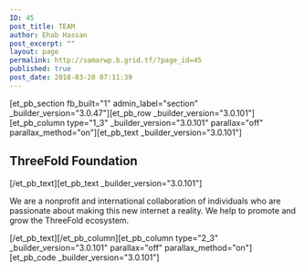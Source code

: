 ```yaml
---
ID: 45
post_title: TEAM
author: Ehab Hassan
post_excerpt: ""
layout: page
permalink: http://samarwp.b.grid.tf/?page_id=45
published: true
post_date: 2018-03-20 07:11:39
---
```

[et_pb_section fb_built="1" admin_label="section" \_builder\_version="3.0.47"][et_pb_row \_builder\_version="3.0.101"][et_pb_column type="1_3" \_builder\_version="3.0.101" parallax="off" parallax_method="on"][et_pb_text \_builder\_version="3.0.101"]

## ThreeFold Foundation

[/et_pb_text][et_pb_text \_builder\_version="3.0.101"]

We are a nonprofit and international collaboration of individuals who are passionate about making this new internet a reality. We help to promote and grow the ThreeFold ecosystem.

[/et_pb_text][/et_pb_column][et_pb_column type="2_3" \_builder\_version="3.0.101" parallax="off" parallax_method="on"][et_pb_code \_builder\_version="3.0.101"]<div class="team"><!-- [et_pb_line_break_holder] --><!-- [et_pb_line_break_holder] --> <!-- threefold sec --><!-- [et_pb_line_break_holder] --> <div class="threefold-team"><!-- [et_pb_line_break_holder] --><!-- [et_pb_line_break_holder] --> <div id="threefold" class="team-member"></div><!-- [et_pb_line_break_holder] --> </div><!-- [et_pb_line_break_holder] --><!-- [et_pb_line_break_holder] --> <div class="clear-fix"></div><!-- [et_pb_line_break_holder] --><!-- [et_pb_line_break_holder] --> <!-- tech sec --><!-- [et_pb_line_break_holder] --> <div class="tech"><!-- [et_pb_line_break_holder] --><!-- [et_pb_line_break_holder] --> <div id="tech" class="team-member" style="height:100vh;"></div><!-- [et_pb_line_break_holder] --> </div><!-- [et_pb_line_break_holder] --></div>[/et_pb_code][/et_pb_column][/et_pb_row][/et_pb_section]